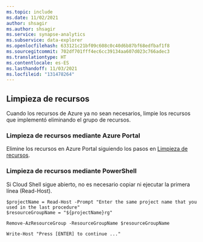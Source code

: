 ```yaml
---
ms.topic: include
ms.date: 11/02/2021
author: shsagir
ms.author: shsagir
ms.service: synapse-analytics
ms.subservice: data-explorer
ms.openlocfilehash: 633121c21bf09c608c0c40d6b87bf68edfbaf1f8
ms.sourcegitcommit: 702df701fff4ec6cc39134aa607d023c766adec3
ms.translationtype: HT
ms.contentlocale: es-ES
ms.lasthandoff: 11/03/2021
ms.locfileid: "131478264"
---
```

## <a name="clean-up-resources"></a>Limpieza de recursos

Cuando los recursos de Azure ya no sean necesarios, limpie los recursos que implementó eliminando el grupo de recursos. 

### <a name="clean-up-resources-using-the-azure-portal"></a>Limpieza de recursos mediante Azure Portal

Elimine los recursos en Azure Portal siguiendo los pasos en [Limpieza de recursos](../ingest-data/data-explorer-ingest-event-hub-portal.md#clean-up-resources).

### <a name="clean-up-resources-using-powershell"></a>Limpieza de recursos mediante PowerShell

Si Cloud Shell sigue abierto, no es necesario copiar ni ejecutar la primera línea (Read-Host).

```azurepowershell-interactive
$projectName = Read-Host -Prompt "Enter the same project name that you used in the last procedure"
$resourceGroupName = "${projectName}rg"

Remove-AzResourceGroup -ResourceGroupName $resourceGroupName

Write-Host "Press [ENTER] to continue ..."
```
